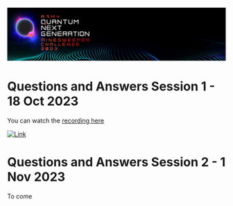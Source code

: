 <p align="center">
  <img src="https://github.com/ricohub01/qng23-challenge/blob/main/assets/images/Header.jpg?raw=true" alt="header"/>
</p>

# Questions and Answers Session 1 - 18 Oct 2023

You can watch the [recording here](https://vimeo.com/875780730/0cee27f56d?share=copy)

[![Link](https://videoapi-muybridge.vimeocdn.com/animated-thumbnails/image/88e5359f-0aa3-4a95-9e9b-66d07673250d.gif?ClientID=vimeo-core-prod&Date=1697684710&Signature=4280138a1de9947efbfc9cdeab03263848212cc9)](https://vimeo.com/875780730/0cee27f56d?share=copy)

# Questions and Answers Session 2 - 1 Nov 2023

To come